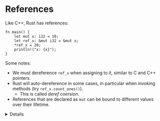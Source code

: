 # References

Like C++, Rust has references:

<!-- mdbook-xgettext: skip -->
```rust,editable
fn main() {
    let mut x: i32 = 10;
    let ref_x: &mut i32 = &mut x;
    *ref_x = 20;
    println!("x: {x}");
}
```

Some notes:

* We must dereference `ref_x` when assigning to it, similar to C and C++ pointers.
* Rust will auto-dereference in some cases, in particular when invoking
  methods (try `ref_x.count_ones()`).
  * This is called _deref coersion_.
* References that are declared as `mut` can be bound to different values over their lifetime.

<details>

Key points:

* Be sure to note the difference between `let mut ref_x: &i32` and `let ref_x:
  &mut i32`. The first one represents a mutable reference which can be bound to
  different values, while the second represents a reference to a mutable value.

</details>
